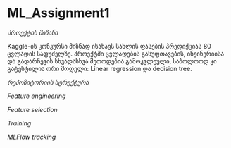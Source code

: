 # ML_Assignment1

*პროექტის მიზანი*

Kaggle-ის კონკურსი მიზნად ისახავს სახლის ფასების პრედიქციას 80 ცვლადის საფუძელზე. პროექტში ცვლადების გასუფთავების, ინჟინერიისა და გადარჩევის სხვადასხვა მეთოდებია გამოკვლეული, საბოლოოდ კი გატესტილია ორი მოდელი: Linear regression და decision tree.

*რეპოზიტორიის სტრუქტურა*


*Feature engineering*


*Feature selection*


*Training*


*MLFlow tracking*




